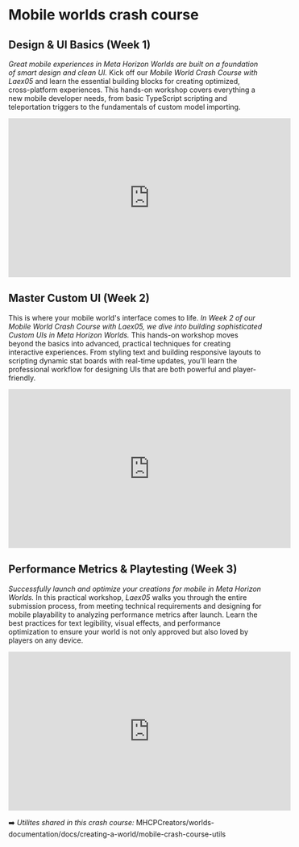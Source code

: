 # Mobile worlds crash course
## Design & UI Basics (Week 1)

*Great mobile experiences in Meta Horizon Worlds are built on a foundation of smart design and clean UI.* Kick off our *Mobile World Crash Course with Laex05* and learn the essential building blocks for creating optimized, cross-platform experiences. This hands-on workshop covers everything a new mobile developer needs, from basic TypeScript scripting and teleportation triggers to the fundamentals of custom model importing.

<iframe width="560" height="315" src="https://www.youtube.com/embed/B2cv3fZIg3o?si=UlL4kRypB16rG05A" title="YouTube video player" frameborder="0" allow="accelerometer; autoplay; clipboard-write; encrypted-media; gyroscope; picture-in-picture; web-share" referrerpolicy="strict-origin-when-cross-origin" allowfullscreen></iframe>

## Master Custom UI (Week 2)

This is where your mobile world's interface comes to life. *In Week 2 of our Mobile World Crash Course with Laex05,  we dive into building sophisticated Custom UIs in Meta Horizon Worlds.* This hands-on workshop moves beyond the basics into advanced, practical techniques for creating interactive experiences. From styling text and building responsive layouts to scripting dynamic stat boards with real-time updates, you'll learn the professional workflow for designing UIs that are both powerful and player-friendly.

<iframe width="560" height="315" src="https://www.youtube.com/embed/FnbmfGmgoMk?si=uQR-b-Y7lTTY3Fl7" title="YouTube video player" frameborder="0" allow="accelerometer; autoplay; clipboard-write; encrypted-media; gyroscope; picture-in-picture; web-share" referrerpolicy="strict-origin-when-cross-origin" allowfullscreen></iframe>

## Performance Metrics & Playtesting (Week 3)

*Successfully launch and optimize your creations for mobile in Meta Horizon Worlds.* In this practical workshop, *Laex05* walks you through the entire submission process, from meeting technical requirements and designing for mobile playability to analyzing performance metrics after launch. Learn the best practices for text legibility, visual effects, and performance optimization to ensure your world is not only approved but also loved by players on any device.

<iframe width="560" height="315" src="https://www.youtube.com/embed/yZPCk7Dg-xk?si=AzkfibTGbHl7h0Rn" title="YouTube video player" frameborder="0" allow="accelerometer; autoplay; clipboard-write; encrypted-media; gyroscope; picture-in-picture; web-share" referrerpolicy="strict-origin-when-cross-origin" allowfullscreen></iframe>

➡️ *Utilites shared in this crash course:* MHCPCreators/worlds-documentation/docs/creating-a-world/mobile-crash-course-utils